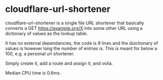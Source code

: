 # cloudflare-url-shortener

cloudflare-url-shortener is a single file URL shortener that basically converts a GET https://example.org/X into some other URL using a dictionary of values as the lookup table.

It has no external dependancies, the code is 9 lines and the duictionary of values is however long the number of entries is. This is meant for below a 100, e.g. a personal url shortener.

Simply create it, add a route and assign it, and voila.

Median CPU time is 0.6ms.
